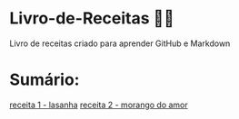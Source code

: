 # Livro-de-Receitas 👩‍🍳
Livro de receitas criado para aprender GitHub e Markdown
# Sumário: 
[receita 1 - lasanha](C:\Users\Allana\receitas.md\readme.md)
[receita 2 - morango do amor](C:\Users\Allana\receitas.md\morango.md)
